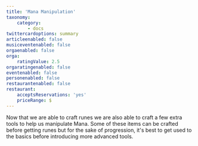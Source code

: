 ```yaml
---
title: 'Mana Manipulation'
taxonomy:
    category:
        - docs
twittercardoptions: summary
articleenabled: false
musiceventenabled: false
orgaenabled: false
orga:
    ratingValue: 2.5
orgaratingenabled: false
eventenabled: false
personenabled: false
restaurantenabled: false
restaurant:
    acceptsReservations: 'yes'
    priceRange: $
---
```


Now that we are able to craft runes we are also able to craft a few extra tools to help us manipulate Mana. Some of these items can be crafted before getting runes but for the sake of progression, it's best to get used to the basics before introducing more advanced tools.